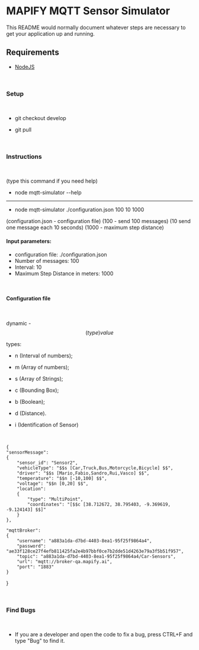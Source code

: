 # **MAPIFY MQTT Sensor Simulator** #

This README would normally document whatever steps are necessary to get your application up and running.

## **Requirements** ##

- [NodeJS](https://nodejs.org/en/)

<br>

### **Setup** ####

<br>

- git checkout develop

- git pull

<br>

### **Instructions** ###

<br>

(type this command if you need help)
- node mqtt-simulator --help

--------------------------------

- node mqtt-simulator ./configuration.json 100 10 1000

(configuration.json - configuration file)
(100 - send 100 messages)
(10 send one message each 10 seconds)
(1000 - maximum step distance)

#### **Input parameters:** ####

- configuration file: ./configuration.json 
- Number of messages: 100
- Interval: 10
- Maximum Step Distance in meters: 1000 

<br>

#### **Configuration file** ####

<br>

dynamic - $$(type) value $$

types:

- n (Interval of numbers);

- m (Array of numbers); 

- s (Array of Strings);

- c (Bounding Box);

- b (Boolean);

- d (Distance).

- i (Identification of Sensor)


<br>

    {
    "sensorMessage":
    {
        "sensor_id": "Sensor2",
        "vehicleType": "$$s [Car,Truck,Bus,Motorcycle,Bicycle] $$",
        "driver": "$$s [Mario,Fabio,Sandro,Rui,Vasco] $$",
        "temperature": "$$n [-10,100] $$",
        "voltage": "$$n [0,20] $$",
        "location":
        {
            "type": "MultiPoint",
            "coordinates": "[$$c [38.712672, 38.795403, -9.369619, -9.124143] $$]"
        }                       
    },

    "mqttBroker":
    {
        "username": "a883a1da-d7bd-4403-8ea1-95f25f9864a4",
        "password": "ae33f128ce27f4efb811425fa2e4b97bbf0ce7b2dde51d4263e79a3f5b51f957",
        "topic": "a883a1da-d7bd-4403-8ea1-95f25f9864a4/Car-Sensors",
        "url": "mqtt://broker-qa.mapify.ai",
        "port": "1883"
    }
}


<br>

### **Find Bugs** ###

<br>

- If you are a developer and open the code to fix a bug, press CTRL+F and type "Bug" to find it.




